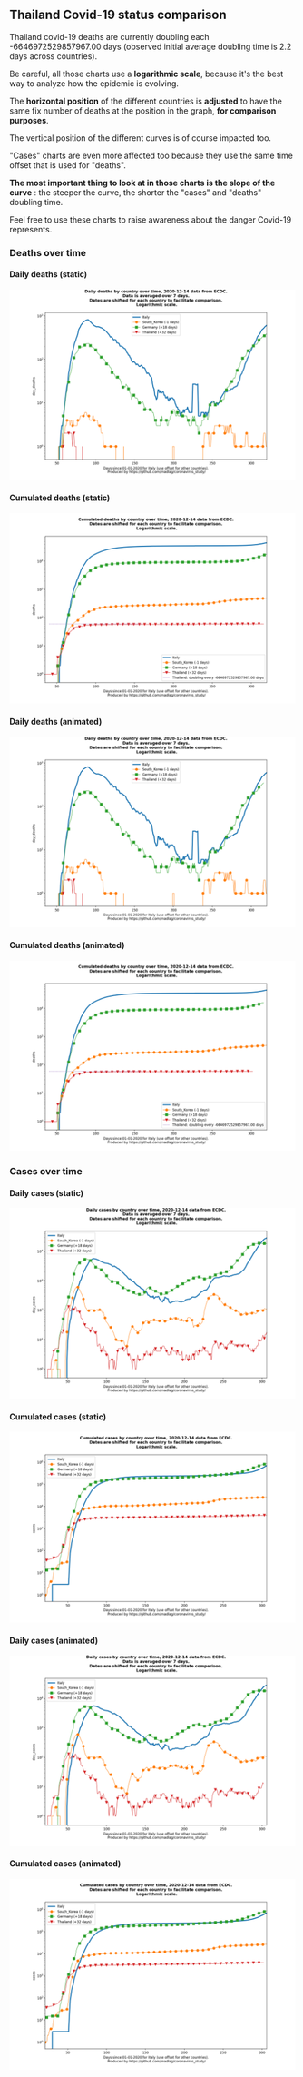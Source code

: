 ## Thailand Covid-19 status comparison 

Thailand covid-19 deaths are currently doubling each -6646972529857967.00 days (observed initial average doubling time is 2.2 days across countries).



Be careful, all those charts use a **logarithmic scale**, because it's the best way to analyze how the epidemic is evolving.
 
The **horizontal position** of the different countries is **adjusted** to have the same fix number of deaths at the position in the graph, **for comparison purposes**.

The vertical position of the different curves is of course impacted too.

"Cases" charts are even more affected too because they use the same time offset that is used for "deaths".

**The most important thing to look at in those charts is the slope of the curve** : the steeper the curve, the shorter the "cases" and "deaths" doubling time.

Feel free to use these charts to raise awareness about the danger Covid-19 represents. 


 
### Deaths over time
 
#### Daily deaths (static)
![Thailand covid-19 daily deaths static chart](https://raw.githubusercontent.com/madlag/coronavirus_study/master/notebooks/graphs/2020-12-14/countries/Thailand/2020-12-14_Thailand_day_deaths.png "Thailand covid-19 day_deaths static chart")   
 
#### Cumulated deaths (static)
![Thailand covid-19 cumulated deaths static chart](https://raw.githubusercontent.com/madlag/coronavirus_study/master/notebooks/graphs/2020-12-14/countries/Thailand/2020-12-14_Thailand_deaths.png "Thailand covid-19 deaths static chart")   
 
#### Daily deaths (animated)
![Thailand covid-19 daily deaths animated chart](https://raw.githubusercontent.com/madlag/coronavirus_study/master/notebooks/graphs/2020-12-14/countries/Thailand/2020-12-14_Thailand_day_deaths.gif "Thailand covid-19 day_deaths animated chart")   
 
#### Cumulated deaths (animated)
![Thailand covid-19 cumulated deaths animated chart](https://raw.githubusercontent.com/madlag/coronavirus_study/master/notebooks/graphs/2020-12-14/countries/Thailand/2020-12-14_Thailand_deaths.gif "Thailand covid-19 deaths animated chart")   

 
### Cases over time
 
#### Daily cases (static)
![Thailand covid-19 daily cases static chart](https://raw.githubusercontent.com/madlag/coronavirus_study/master/notebooks/graphs/2020-12-14/countries/Thailand/2020-12-14_Thailand_day_cases.png "Thailand covid-19 day_cases static chart")   
 
#### Cumulated cases (static)
![Thailand covid-19 cumulated cases static chart](https://raw.githubusercontent.com/madlag/coronavirus_study/master/notebooks/graphs/2020-12-14/countries/Thailand/2020-12-14_Thailand_cases.png "Thailand covid-19 cases static chart")   
 
#### Daily cases (animated)
![Thailand covid-19 daily cases animated chart](https://raw.githubusercontent.com/madlag/coronavirus_study/master/notebooks/graphs/2020-12-14/countries/Thailand/2020-12-14_Thailand_day_cases.gif "Thailand covid-19 day_cases animated chart")   
 
#### Cumulated cases (animated)
![Thailand covid-19 cumulated cases animated chart](https://raw.githubusercontent.com/madlag/coronavirus_study/master/notebooks/graphs/2020-12-14/countries/Thailand/2020-12-14_Thailand_cases.gif "Thailand covid-19 cases animated chart")   

